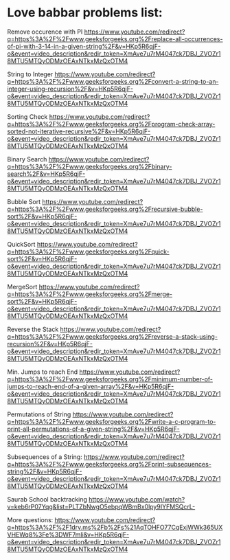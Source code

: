 # Love babbar problems list:

Remove occurence with PI
https://www.youtube.com/redirect?q=https%3A%2F%2Fwww.geeksforgeeks.org%2Freplace-all-occurrences-of-pi-with-3-14-in-a-given-string%2F&v=HKp5R6qjF-o&event=video_description&redir_token=XmAve7u7rM4047ck7DBJ_ZVOZr18MTU5MTQyODMzOEAxNTkxMzQxOTM4

String to Integer 
https://www.youtube.com/redirect?q=https%3A%2F%2Fwww.geeksforgeeks.org%2Fconvert-a-string-to-an-integer-using-recursion%2F&v=HKp5R6qjF-o&event=video_description&redir_token=XmAve7u7rM4047ck7DBJ_ZVOZr18MTU5MTQyODMzOEAxNTkxMzQxOTM4

Sorting Check 
https://www.youtube.com/redirect?q=https%3A%2F%2Fwww.geeksforgeeks.org%2Fprogram-check-array-sorted-not-iterative-recursive%2F&v=HKp5R6qjF-o&event=video_description&redir_token=XmAve7u7rM4047ck7DBJ_ZVOZr18MTU5MTQyODMzOEAxNTkxMzQxOTM4

Binary Search
https://www.youtube.com/redirect?q=https%3A%2F%2Fwww.geeksforgeeks.org%2Fbinary-search%2F&v=HKp5R6qjF-o&event=video_description&redir_token=XmAve7u7rM4047ck7DBJ_ZVOZr18MTU5MTQyODMzOEAxNTkxMzQxOTM4

Bubble Sort 
https://www.youtube.com/redirect?q=https%3A%2F%2Fwww.geeksforgeeks.org%2Frecursive-bubble-sort%2F&v=HKp5R6qjF-o&event=video_description&redir_token=XmAve7u7rM4047ck7DBJ_ZVOZr18MTU5MTQyODMzOEAxNTkxMzQxOTM4

QuickSort
https://www.youtube.com/redirect?q=https%3A%2F%2Fwww.geeksforgeeks.org%2Fquick-sort%2F&v=HKp5R6qjF-o&event=video_description&redir_token=XmAve7u7rM4047ck7DBJ_ZVOZr18MTU5MTQyODMzOEAxNTkxMzQxOTM4

MergeSort
https://www.youtube.com/redirect?q=https%3A%2F%2Fwww.geeksforgeeks.org%2Fmerge-sort%2F&v=HKp5R6qjF-o&event=video_description&redir_token=XmAve7u7rM4047ck7DBJ_ZVOZr18MTU5MTQyODMzOEAxNTkxMzQxOTM4

Reverse the Stack 
https://www.youtube.com/redirect?q=https%3A%2F%2Fwww.geeksforgeeks.org%2Freverse-a-stack-using-recursion%2F&v=HKp5R6qjF-o&event=video_description&redir_token=XmAve7u7rM4047ck7DBJ_ZVOZr18MTU5MTQyODMzOEAxNTkxMzQxOTM4

Min. Jumps to reach End
https://www.youtube.com/redirect?q=https%3A%2F%2Fwww.geeksforgeeks.org%2Fminimum-number-of-jumps-to-reach-end-of-a-given-array%2F&v=HKp5R6qjF-o&event=video_description&redir_token=XmAve7u7rM4047ck7DBJ_ZVOZr18MTU5MTQyODMzOEAxNTkxMzQxOTM4

Permutations of String 
https://www.youtube.com/redirect?q=https%3A%2F%2Fwww.geeksforgeeks.org%2Fwrite-a-c-program-to-print-all-permutations-of-a-given-string%2F&v=HKp5R6qjF-o&event=video_description&redir_token=XmAve7u7rM4047ck7DBJ_ZVOZr18MTU5MTQyODMzOEAxNTkxMzQxOTM4

Subsequences of a String:
https://www.youtube.com/redirect?q=https%3A%2F%2Fwww.geeksforgeeks.org%2Fprint-subsequences-string%2F&v=HKp5R6qjF-o&event=video_description&redir_token=XmAve7u7rM4047ck7DBJ_ZVOZr18MTU5MTQyODMzOEAxNTkxMzQxOTM4

Saurab School backtracking
https://www.youtube.com/watch?v=keb6rP07Yqg&list=PLTZbNwgO5ebpqWBmBx0lpy9IYFMSQcrL-


More questions:
https://www.youtube.com/redirect?q=https%3A%2F%2F1drv.ms%2Fb%2Fs%21AqTOHFO77CqExjWWk365UXVHEWq8%3Fe%3DWF7mli&v=HKp5R6qjF-o&event=video_description&redir_token=XmAve7u7rM4047ck7DBJ_ZVOZr18MTU5MTQyODMzOEAxNTkxMzQxOTM4

